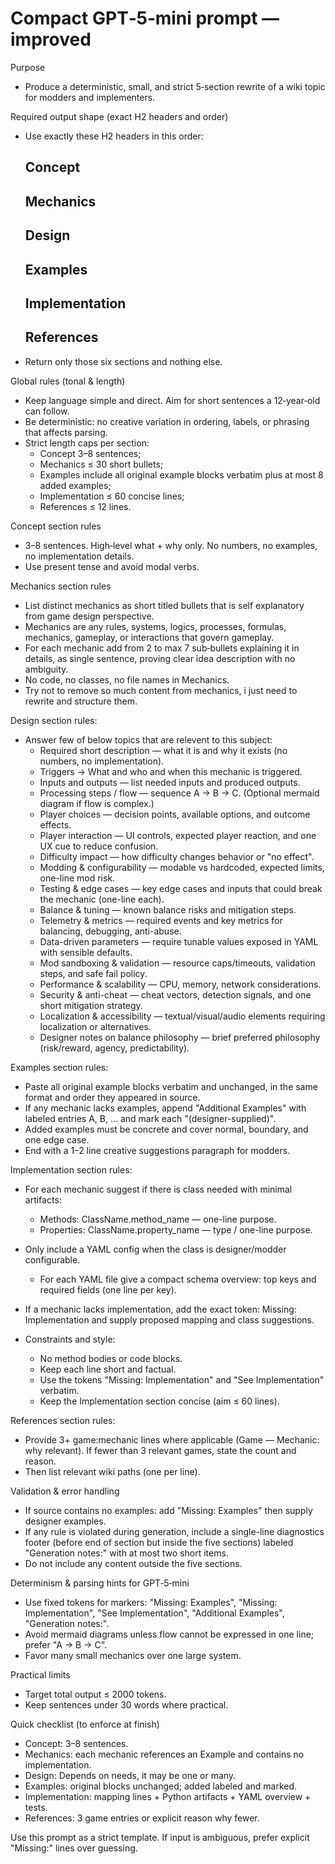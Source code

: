 
# Compact GPT‑5‑mini prompt — improved

Purpose
- Produce a deterministic, small, and strict 5‑section rewrite of a wiki topic for modders and implementers.

Required output shape (exact H2 headers and order)
- Use exactly these H2 headers in this order: 
    ## Concept
    ## Mechanics
    ## Design
    ## Examples
    ## Implementation
    ## References
- Return only those six sections and nothing else. 

Global rules (tonal & length)
- Keep language simple and direct. Aim for short sentences a 12‑year‑old can follow.
- Be deterministic: no creative variation in ordering, labels, or phrasing that affects parsing.
- Strict length caps per section: 
  - Concept 3–8 sentences; 
  - Mechanics ≤ 30 short bullets; 
  - Examples include all original example blocks verbatim plus at most 8 added examples; 
  - Implementation ≤ 60 concise lines; 
  - References ≤ 12 lines.

Concept section rules

- 3–8 sentences. High‑level what + why only. No numbers, no examples, no implementation details.
- Use present tense and avoid modal verbs.

Mechanics section rules

- List distinct mechanics as short titled bullets that is self explanatory from game design perspective.
- Mechanics are any rules, systems, logics, processes, formulas, mechanics, gameplay, or interactions that govern gameplay.
- For each mechanic add from 2 to max 7 sub‑bullets explaining it in details, as single sentence, proving clear idea description with no ambiguity.
- No code, no classes, no file names in Mechanics.
- Try not to remove so much content from mechanics, i just need to rewrite and structure them.

Design section rules:

- Answer few of below topics that are relevent to this subject:
    - Required short description — what it is and why it exists (no numbers, no implementation).
    - Triggers → What and who and when this mechanic is triggered.
    - Inputs and outputs — list needed inputs and produced outputs.
    - Processing steps / flow — sequence A → B → C. (Optional mermaid diagram if flow is complex.)
    - Player choices — decision points, available options, and outcome effects.
    - Player interaction — UI controls, expected player reaction, and one UX cue to reduce confusion.
    - Difficulty impact — how difficulty changes behavior or "no effect".
    - Modding & configurability — modable vs hardcoded, expected limits, one-line mod risk.
    - Testing & edge cases — key edge cases and inputs that could break the mechanic (one-line each).
    - Balance & tuning — known balance risks and mitigation steps.
    - Telemetry & metrics — required events and key metrics for balancing, debugging, anti-abuse.
    - Data-driven parameters — require tunable values exposed in YAML with sensible defaults.
    - Mod sandboxing & validation — resource caps/timeouts, validation steps, and safe fail policy.
    - Performance & scalability — CPU, memory, network considerations.
    - Security & anti-cheat — cheat vectors, detection signals, and one short mitigation strategy.
    - Localization & accessibility — textual/visual/audio elements requiring localization or alternatives.
    - Designer notes on balance philosophy — brief preferred philosophy (risk/reward, agency, predictability).

Examples section rules:

- Paste all original example blocks verbatim and unchanged, in the same format and order they appeared in source.
- If any mechanic lacks examples, append "Additional Examples" with labeled entries A, B, ... and mark each "(designer-supplied)".
- Added examples must be concrete and cover normal, boundary, and one edge case.
- End with a 1–2 line creative suggestions paragraph for modders.

Implementation section rules:

- For each mechanic suggest if there is class needed with minimal artifacts:
    - Methods: ClassName.method_name — one-line purpose.
    - Properties: ClassName.property_name — type / one-line purpose.

- Only include a YAML config when the class is designer/modder configurable.
    - For each YAML file give a compact schema overview: top keys and required fields (one line per key).

- If a mechanic lacks implementation, add the exact token:
    Missing: Implementation
    and supply proposed mapping and class suggestions.

- Constraints and style:
    - No method bodies or code blocks.
    - Keep each line short and factual.
    - Use the tokens "Missing: Implementation" and "See Implementation" verbatim.
    - Keep the Implementation section concise (aim ≤ 60 lines).


References section rules:
- Provide 3+ game:mechanic lines where applicable (Game — Mechanic: why relevant). If fewer than 3 relevant games, state the count and reason.
- Then list relevant wiki paths (one per line).

Validation & error handling
- If source contains no examples: add "Missing: Examples" then supply designer examples.
- If any rule is violated during generation, include a single-line diagnostics footer (before end of section but inside the five sections) labeled "Generation notes:" with at most two short items.
- Do not include any content outside the five sections.

Determinism & parsing hints for GPT‑5‑mini
- Use fixed tokens for markers: "Missing: Examples", "Missing: Implementation", "See Implementation", "Additional Examples", "Generation notes:".
- Avoid mermaid diagrams unless flow cannot be expressed in one line; prefer "A → B → C".
- Favor many small mechanics over one large system.

Practical limits
- Target total output ≤ 2000 tokens.
- Keep sentences under 30 words where practical.

Quick checklist (to enforce at finish)
- Concept: 3–8 sentences.
- Mechanics: each mechanic references an Example and contains no implementation.
- Design: Depends on needs, it may be one or many.
- Examples: original blocks unchanged; added labeled and marked.
- Implementation: mapping lines + Python artifacts + YAML overview + tests.
- References: 3 game entries or explicit reason why fewer.

Use this prompt as a strict template. If input is ambiguous, prefer explicit "Missing:" lines over guessing.

